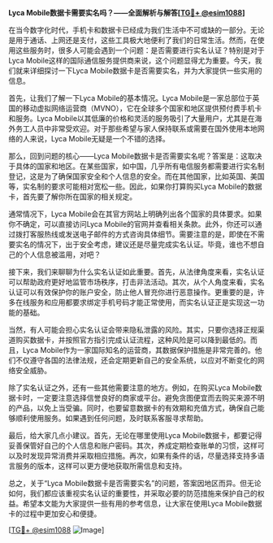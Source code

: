 **Lyca Mobile数据卡需要实名吗？——全面解析与解答[[TG💪+ @esim1088](https://t.me/s/esim1088)]**

在当今数字化时代，手机卡和数据卡已经成为我们生活中不可或缺的一部分。无论是用于通话、上网还是支付，这些工具极大地便利了我们的日常生活。然而，在使用这些服务时，很多人可能会遇到一个问题：是否需要进行实名认证？特别是对于Lyca Mobile这样的国际通信服务提供商来说，这个问题显得尤为重要。今天，我们就来详细探讨一下Lyca Mobile数据卡是否需要实名，并为大家提供一些实用的信息。

首先，让我们了解一下Lyca Mobile的基本情况。Lyca Mobile是一家总部位于英国的移动虚拟网络运营商（MVNO），它在全球多个国家和地区提供预付费手机卡和服务。Lyca Mobile以其低廉的价格和灵活的服务吸引了大量用户，尤其是在海外务工人员中非常受欢迎。对于那些希望与家人保持联系或需要在国外使用本地网络的人来说，Lyca Mobile无疑是一个不错的选择。

那么，回到问题的核心——Lyca Mobile数据卡是否需要实名呢？答案是：这取决于具体的国家和地区。在某些国家，如中国，几乎所有电信服务都需要进行实名制登记，这是为了确保国家安全和个人信息的安全。而在其他国家，比如英国、美国等，实名制的要求可能相对宽松一些。因此，如果你打算购买Lyca Mobile的数据卡，首先要了解你所在国家的相关规定。

通常情况下，Lyca Mobile会在其官方网站上明确列出各个国家的具体要求。如果你不确定，可以直接访问Lyca Mobile的官网并查看相关条款。此外，你还可以通过拨打客服热线或发送电子邮件的方式咨询具体细节。需要注意的是，即使在不需要实名的情况下，出于安全考虑，建议还是尽量完成实名认证。毕竟，谁也不想自己的个人信息被滥用，对吧？

接下来，我们来聊聊为什么实名认证如此重要。首先，从法律角度来看，实名认证可以帮助政府更好地监管市场秩序，打击非法活动。其次，从个人角度来看，实名认证可以有效保护你的账户安全，防止他人冒充你进行恶意操作。更重要的是，许多在线服务和应用都要求绑定手机号码才能正常使用，而实名认证正是实现这一功能的基础。

当然，有人可能会担心实名认证会带来隐私泄露的风险。其实，只要你选择正规渠道购买数据卡，并按照官方指引完成认证流程，这种风险是可以降到最低的。而且，Lyca Mobile作为一家国际知名的运营商，其数据保护措施是非常完善的。他们不仅遵守各国的法律法规，还会定期更新自己的安全系统，以应对不断变化的网络安全威胁。

除了实名认证之外，还有一些其他需要注意的地方。例如，在购买Lyca Mobile数据卡时，一定要注意选择信誉良好的商家或平台。避免贪图便宜而去购买来源不明的产品，以免上当受骗。同时，也要留意数据卡的有效期和充值方式，确保自己能够顺利使用服务。如果遇到任何问题，及时联系客服寻求帮助。

最后，给大家几点小建议。首先，无论在哪里使用Lyca Mobile数据卡，都要记得妥善保管好自己的个人信息和账户密码。其次，养成定期检查账单的习惯，这样可以及时发现异常消费并采取相应措施。再次，如果有条件的话，尽量选择支持多语言服务的版本，这样可以更方便地获取所需信息和支持。

总之，关于“Lyca Mobile数据卡是否需要实名”的问题，答案因地区而异。但无论如何，我们都应该重视实名认证的重要性，并采取必要的防范措施来保护自己的权益。希望本文能为大家提供一些有用的参考信息，让大家在使用Lyca Mobile数据卡的过程中更加安心和便捷。

[[TG💪+ @esim1088](https://t.me/s/esim1088) ![Image](https://i.postimg.cc/4NQfJmqS/Snipaste-2025-05-13-00-14-12.png)]